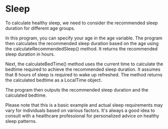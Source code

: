 # Sleep
To calculate healthy sleep, we need to consider the recommended sleep duration for different age groups.

In this program, you can specify your age in the age variable. The program then calculates the recommended sleep duration based on the age using the calculateRecommendedSleep() method. It returns the recommended sleep duration in hours.

Next, the calculateBedTime() method uses the current time to calculate the bedtime required to achieve the recommended sleep duration. It assumes that 8 hours of sleep is required to wake up refreshed. The method returns the calculated bedtime as a LocalTime object.

The program then outputs the recommended sleep duration and the calculated bedtime.

Please note that this is a basic example and actual sleep requirements may vary for individuals based on various factors. It's always a good idea to consult with a healthcare professional for personalized advice on healthy sleep patterns.
